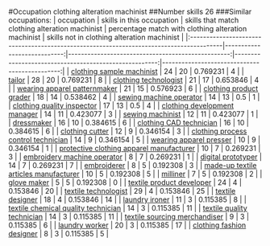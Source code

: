 #Occupation clothing alteration machinist
##Number skills 26
###Similar occupations:
| occupation                                                                              |   skills in this occupation |   skills that match clothing alteration machinist |   percentage match with clothing alteration machinist |   skills not in clothing alteration machinist |
|:----------------------------------------------------------------------------------------|----------------------------:|--------------------------------------------------:|------------------------------------------------------:|----------------------------------------------:|
| [clothing sample machinist](clothing_sample_machinist.md)                               |                          24 |                                                20 |                                              0.769231 |                                             4 |
| [tailor](tailor.md)                                                                     |                          28 |                                                20 |                                              0.769231 |                                             8 |
| [clothing technologist](clothing_technologist.md)                                       |                          21 |                                                17 |                                              0.653846 |                                             4 |
| [wearing apparel patternmaker](wearing_apparel_patternmaker.md)                         |                          21 |                                                15 |                                              0.576923 |                                             6 |
| [clothing product grader](clothing_product_grader.md)                                   |                          18 |                                                14 |                                              0.538462 |                                             4 |
| [sewing machine operator](sewing_machine_operator.md)                                   |                          14 |                                                13 |                                              0.5      |                                             1 |
| [clothing quality inspector](clothing_quality_inspector.md)                             |                          17 |                                                13 |                                              0.5      |                                             4 |
| [clothing development manager](clothing_development_manager.md)                         |                          14 |                                                11 |                                              0.423077 |                                             3 |
| [sewing machinist](sewing_machinist.md)                                                 |                          12 |                                                11 |                                              0.423077 |                                             1 |
| [dressmaker](dressmaker.md)                                                             |                          16 |                                                10 |                                              0.384615 |                                             6 |
| [clothing CAD technician](clothing_CAD_technician.md)                                   |                          16 |                                                10 |                                              0.384615 |                                             6 |
| [clothing cutter](clothing_cutter.md)                                                   |                          12 |                                                 9 |                                              0.346154 |                                             3 |
| [clothing process control technician](clothing_process_control_technician.md)           |                          14 |                                                 9 |                                              0.346154 |                                             5 |
| [wearing apparel presser](wearing_apparel_presser.md)                                   |                          10 |                                                 9 |                                              0.346154 |                                             1 |
| [protective clothing apparel manufacturer](protective_clothing_apparel_manufacturer.md) |                          10 |                                                 7 |                                              0.269231 |                                             3 |
| [embroidery machine operator](embroidery_machine_operator.md)                           |                           8 |                                                 7 |                                              0.269231 |                                             1 |
| [digital prototyper](digital_prototyper.md)                                             |                          14 |                                                 7 |                                              0.269231 |                                             7 |
| [embroiderer](embroiderer.md)                                                           |                           8 |                                                 5 |                                              0.192308 |                                             3 |
| [made-up textile articles manufacturer](made-up_textile_articles_manufacturer.md)       |                          10 |                                                 5 |                                              0.192308 |                                             5 |
| [milliner](milliner.md)                                                                 |                           7 |                                                 5 |                                              0.192308 |                                             2 |
| [glove maker](glove_maker.md)                                                           |                           5 |                                                 5 |                                              0.192308 |                                             0 |
| [textile product developer](textile_product_developer.md)                               |                          24 |                                                 4 |                                              0.153846 |                                            20 |
| [textile technologist](textile_technologist.md)                                         |                          29 |                                                 4 |                                              0.153846 |                                            25 |
| [textile designer](textile_designer.md)                                                 |                          18 |                                                 4 |                                              0.153846 |                                            14 |
| [laundry ironer](laundry_ironer.md)                                                     |                          11 |                                                 3 |                                              0.115385 |                                             8 |
| [textile chemical quality technician](textile_chemical_quality_technician.md)           |                          14 |                                                 3 |                                              0.115385 |                                            11 |
| [textile quality technician](textile_quality_technician.md)                             |                          14 |                                                 3 |                                              0.115385 |                                            11 |
| [textile sourcing merchandiser](textile_sourcing_merchandiser.md)                       |                           9 |                                                 3 |                                              0.115385 |                                             6 |
| [laundry worker](laundry_worker.md)                                                     |                          20 |                                                 3 |                                              0.115385 |                                            17 |
| [clothing fashion designer](clothing_fashion_designer.md)                               |                           8 |                                                 3 |                                              0.115385 |                                             5 |
